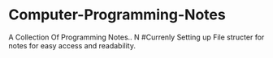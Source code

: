 # Computer-Programming-Notes
A Collection Of Programming Notes..
N
#Currenly Setting up File structer for notes for easy access and readability.



